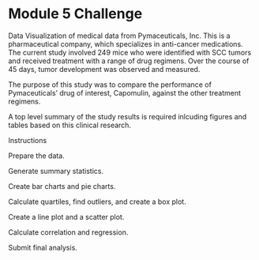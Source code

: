 # Module 5 Challenge

Data Visualization of medical data from Pymaceuticals, Inc.
This is a pharmaceutical company, which specializes in anti-cancer medications. The current study involved 249 mice who were identified with SCC tumors and received treatment with a range of drug regimens. Over the course of 45 days, tumor development was observed and measured. 

The purpose of this study was to compare the performance of Pymaceuticals’ drug of interest, Capomulin, against the other treatment regimens.

A top level summary of the study results is required inlcuding figures and tables based on this clinical research. 

Instructions

Prepare the data.

Generate summary statistics.

Create bar charts and pie charts.

Calculate quartiles, find outliers, and create a box plot.

Create a line plot and a scatter plot.

Calculate correlation and regression.

Submit final analysis.
